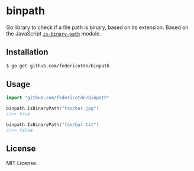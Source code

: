 # binpath
Go library to check if a file path is binary, based on its extension.  Based on the JavaScript [`is-binary-path`](https://github.com/sindresorhus/is-binary-path) module.

## Installation
```bash
$ go get github.com/federicotdn/binpath
```

## Usage
```go
import "github.com/federicotdn/binpath"

binpath.IsBinaryPath("foo/bar.jpg")
//=> true

binpath.IsBinaryPath("foo/bar.txt")
//=> false
```

## License
MIT License.
